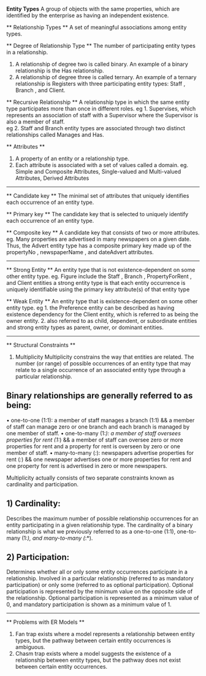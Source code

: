 **Entity Types**
A group of objects with the same properties, which are identified by the enterprise as having an independent existence.

** Relationship Types **
A set of meaningful associations among entity types.

** Degree of Relationship Type **
The number of participating entity types in a relationship.

1. A relationship of degree two is called binary.
   An example of a binary relationship is the Has relationship.
2. A relationship of degree three is called ternary.
   An example of a ternary relationship is Registers with three participating entity types: Staff , Branch , and Client.

** Recursive Relationship **
A relationship type in which the same entity type participates more than once in different roles.
eg 1. Supervises, which represents an association of staff with a Supervisor where the Supervisor is also a member of staff.  
 eg 2. Staff and Branch entity types are associated through two distinct relationships called Manages and Has.

** Attributes **

1. A property of an entity or a relationship type.
2. Each attribute is associated with a set of values called a domain.
   eg. Simple and Composite Attributes, Single-valued and Multi-valued Attributes, Derived Attributes

---

** Candidate key **
The minimal set of attributes that uniquely identifies each occurrence of an entity type.

** Primary key **
The candidate key that is selected to uniquely identify each occurrence of an entity type.

** Composite key **
A candidate key that consists of two or more attributes.
eg. Many properties are advertised in many newspapers on a given date.
Thus, the Advert entity type has a composite primary key made up of the propertyNo , newspaperName , and dateAdvert attributes.

---

** Strong Entity **
An entity type that is not existence-dependent on some other entity type.
eg. Figure include the Staff , Branch , PropertyForRent , and Client entities
a strong entity type is that each entity occurrence is uniquely identifiable using the primary key attribute(s) of that entity type

** Weak Entity **
An entity type that is existence-dependent on some other entity type.
eg 1. the Preference entity can be described as having existence dependency for the Client entity, which is referred to as being the owner entity. 2. also referred to as child, dependent, or subordinate entities and strong entity types as parent, owner, or dominant entities.

---

** Structural Constraints **

1. Multiplicity
   Multiplicity constrains the way that entities are related.
   The number (or range) of possible occurrences of an entity type that may relate to a single occurrence of an associated entity type through a particular relationship.

## Binary relationships are generally referred to as being:

• one-to-one (1:1): a member of staff manages a branch (1:1)
&& a member of staff can manage zero or one branch and each branch is managed by one member of staff.
• one-to-many (1:_): a member of staff oversees properties for rent (1:_)
&& a member of staff can oversee zero or more properties for rent and a property for rent is overseen by zero or one member of staff.
• many-to-many (_:_): newspapers advertise properties for rent (_:_)
&& one newspaper advertises one or more properties for rent and one property for rent is advertised in zero or more newspapers.

Multiplicity actually consists of two separate constraints known as cardinality and participation.

## 1) Cardinality:

Describes the maximum number of possible relationship occurrences for an entity participating in a given relationship type.
The cardinality of a binary relationship is what we previously referred to as a one-to-one (1:1), one-to-many (1:_), and many-to-many (_:\*).

## 2) Participation:

Determines whether all or only some entity occurrences participate in a relationship.
Involved in a particular relationship (referred to as mandatory participation) or only some (referred to as optional participation).
Optional participation is represented by the minimum value on the opposite side of the relationship.
Optional participation is represented as a minimum value of 0, and mandatory participation is shown as a minimum value of 1.

---

** Problems with ER Models **

1. Fan trap exists where a model represents a relationship between entity types, but the pathway between certain entity occurrences is ambiguous.
2. Chasm trap exists where a model suggests the existence of a relationship between entity types, but the pathway does not exist between certain entity occurrences.
